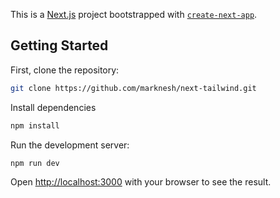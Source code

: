 This is a [Next.js](https://nextjs.org/) project bootstrapped with [`create-next-app`](https://github.com/vercel/next.js/tree/canary/packages/create-next-app).

## Getting Started

First, clone the repository:

```bash
git clone https://github.com/marknesh/next-tailwind.git
```

Install dependencies

```bash
npm install
```

Run the development server:

```bash
npm run dev

```

Open [http://localhost:3000](http://localhost:3000) with your browser to see the result.
